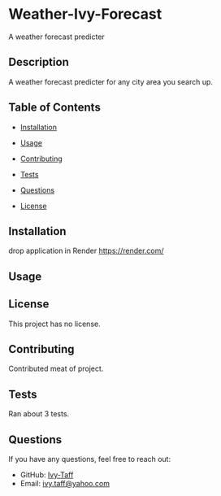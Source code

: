 # Weather-Ivy-Forecast
A weather forecast predicter 

## Description
A weather forecast predicter for any city area you search up.

## Table of Contents
- [Installation](#installation)
- [Usage](#usage)
- [Contributing](#contributing)
- [Tests](#tests)
- [Questions](#questions)

- [License](#license)


## Installation
drop application in Render https://render.com/

## Usage


## License

This project has no license.

## Contributing
Contributed meat of project.

## Tests
Ran about 3 tests.

## Questions
If you have any questions, feel free to reach out:
- GitHub: [Ivy-Taff](https://github.com/Ivy-Taff)
- Email: ivy.taff@yahoo.com